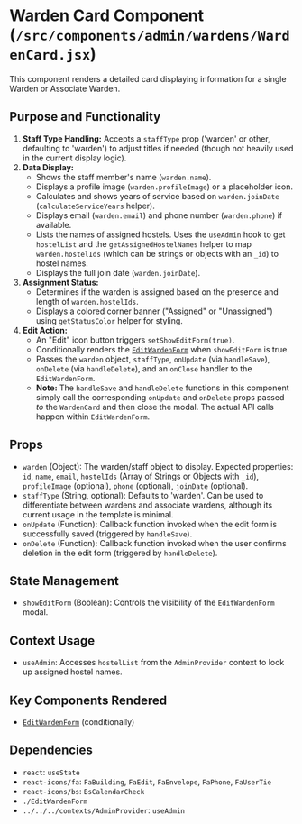 # Warden Card Component (`/src/components/admin/wardens/WardenCard.jsx`)

This component renders a detailed card displaying information for a single Warden or Associate Warden.

## Purpose and Functionality

1.  **Staff Type Handling:** Accepts a `staffType` prop ('warden' or other, defaulting to 'warden') to adjust titles if needed (though not heavily used in the current display logic).
2.  **Data Display:**
    - Shows the staff member's name (`warden.name`).
    - Displays a profile image (`warden.profileImage`) or a placeholder icon.
    - Calculates and shows years of service based on `warden.joinDate` (`calculateServiceYears` helper).
    - Displays email (`warden.email`) and phone number (`warden.phone`) if available.
    - Lists the names of assigned hostels. Uses the `useAdmin` hook to get `hostelList` and the `getAssignedHostelNames` helper to map `warden.hostelIds` (which can be strings or objects with an `_id`) to hostel names.
    - Displays the full join date (`warden.joinDate`).
3.  **Assignment Status:**
    - Determines if the warden is assigned based on the presence and length of `warden.hostelIds`.
    - Displays a colored corner banner ("Assigned" or "Unassigned") using `getStatusColor` helper for styling.
4.  **Edit Action:**
    - An "Edit" icon button triggers `setShowEditForm(true)`.
    - Conditionally renders the [`EditWardenForm`](./EditWardenForm.md) when `showEditForm` is true.
    - Passes the `warden` object, `staffType`, `onUpdate` (via `handleSave`), `onDelete` (via `handleDelete`), and an `onClose` handler to the `EditWardenForm`.
    - **Note:** The `handleSave` and `handleDelete` functions in this component simply call the corresponding `onUpdate` and `onDelete` props passed _to_ the `WardenCard` and then close the modal. The actual API calls happen within `EditWardenForm`.

## Props

- `warden` (Object): The warden/staff object to display. Expected properties: `id`, `name`, `email`, `hostelIds` (Array of Strings or Objects with `_id`), `profileImage` (optional), `phone` (optional), `joinDate` (optional).
- `staffType` (String, optional): Defaults to 'warden'. Can be used to differentiate between wardens and associate wardens, although its current usage in the template is minimal.
- `onUpdate` (Function): Callback function invoked when the edit form is successfully saved (triggered by `handleSave`).
- `onDelete` (Function): Callback function invoked when the user confirms deletion in the edit form (triggered by `handleDelete`).

## State Management

- `showEditForm` (Boolean): Controls the visibility of the `EditWardenForm` modal.

## Context Usage

- `useAdmin`: Accesses `hostelList` from the `AdminProvider` context to look up assigned hostel names.

## Key Components Rendered

- [`EditWardenForm`](./EditWardenForm.md) (conditionally)

## Dependencies

- `react`: `useState`
- `react-icons/fa`: `FaBuilding`, `FaEdit`, `FaEnvelope`, `FaPhone`, `FaUserTie`
- `react-icons/bs`: `BsCalendarCheck`
- `./EditWardenForm`
- `../../../contexts/AdminProvider`: `useAdmin`
